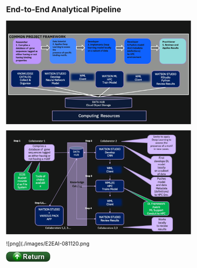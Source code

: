 ## End-to-End Analytical Pipeline 

![png](./images/CommonProjectFramework.png)

![png](images/18-Integrated-Annotated.png)

![png](./images/E2EAI-081120.png

[![return](../buttons/return.png)](../README.md#Pipeline)
